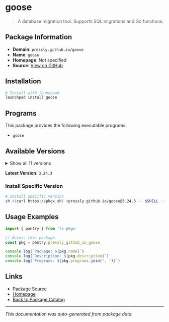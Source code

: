 # goose

> A database migration tool. Supports SQL migrations and Go functions.

## Package Information

- **Domain**: `pressly.github.io/goose`
- **Name**: `goose`
- **Homepage**: Not specified
- **Source**: [View on GitHub](https://github.com/pkgxdev/pantry/tree/main/projects/pressly.github.io/goose/package.yml)

## Installation

```bash
# Install with launchpad
launchpad install goose
```

## Programs

This package provides the following executable programs:

- `goose`

## Available Versions

<details>
<summary>Show all 11 versions</summary>

- `3.24.3`, `3.24.2`, `3.24.1`, `3.24.0`, `3.23.1`
- `3.23.0`, `3.22.1`, `3.22.0`, `3.21.1`, `3.21.0`
- `3.20.0`

</details>

**Latest Version**: `3.24.3`

### Install Specific Version

```bash
# Install specific version
sh <(curl https://pkgx.sh) +pressly.github.io/goose@3.24.3 -- $SHELL -i
```

## Usage Examples

```typescript
import { pantry } from 'ts-pkgx'

// Access this package
const pkg = pantry.pressly_github_io_goose

console.log(`Package: ${pkg.name}`)
console.log(`Description: ${pkg.description}`)
console.log(`Programs: ${pkg.programs.join(', ')}`)
```

## Links

- [Package Source](https://github.com/pkgxdev/pantry/tree/main/projects/pressly.github.io/goose/package.yml)
- [Homepage](#)
- [Back to Package Catalog](../package-catalog.md)

---

*This documentation was auto-generated from package data.*
